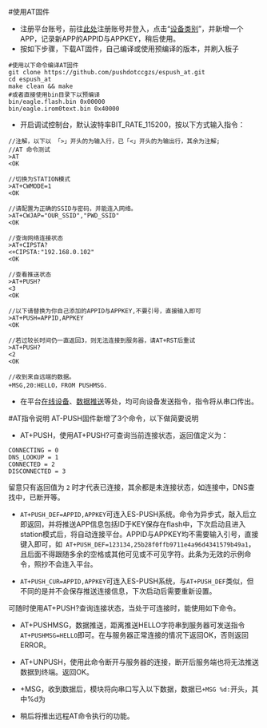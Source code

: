 #使用AT固件
- 注册平台账号，前往[此处](http://211.155.86.145:8000/web/register/)注册账号并登入，点击“[设备类别](http://211.155.86.145:8000/web/apps/)”，并新增一个APP，记录新APP的APPID与APPKEY，稍后使用。
- 按如下步骤，下载AT固件，自己编译或使用预编译的版本，并刷入板子

```
#使用以下命令编译AT固件
git clone https://github.com/pushdotccgzs/espush_at.git
cd espush_at
make clean && make
#或者直接使用bin目录下以预编译
bin/eagle.flash.bin	0x00000
bin/eagle.irom0text.bin	0x40000
```

- 开启调试控制台，默认波特率BIT_RATE_115200，按以下方式输入指令：
```
//注解，以下以 「>」开头的为输入行，已「<」开头的为输出行，其余为注解;
//AT 命令测试
>AT
<OK

//切换为STATION模式
>AT+CWMODE=1
<OK

//请配置为正确的SSID与密码，并能连入网络。
>AT+CWJAP="OUR_SSID","PWD_SSID"
<OK

//查询网络连接状态
>AT+CIPSTA?
<+CIPSTA:"192.168.0.102"
<OK

//查看推送状态
>AT+PUSH?
<3
<OK

//以下请替换为你自己添加的APPID与APPKEY,不要引号，直接输入即可
>AT+PUSH=APPID,APPKEY
<OK

//若过较长时间仍一直返回3，则无法连接到服务器，请AT+RST后重试
>AT+PUSH?
<2
<OK

//收到来自远端的数据。
+MSG,20:HELLO，FROM PUSHMSG.
```
- 在平台[在线设备](http://211.155.86.145:8000/web/devices/)、[数据推送](http://211.155.86.145:8000/web/pushmsg/)等处，均可向设备发送指令，指令将从串口传出。

#AT指令说明
AT-PUSH固件新增了3个命令，以下做简要说明
- AT+PUSH，使用AT+PUSH?可查询当前连接状态，返回值定义为：
```
CONNECTING = 0
DNS_LOOKUP = 1
CONNECTED = 2
DISCONNECTED = 3
```
留意只有返回值为 `2` 时才代表已连接，其余都是未连接状态，如连接中，DNS查找中，已断开等。

- `AT+PUSH_DEF=APPID,APPKEY`可连入ES-PUSH系统。命令为异步式，敲入后立即返回，并将推送APP信息包括ID于KEY保存在flash中，下次启动且进入station模式后，将自动连接平台。APPID与APPKEY均不需要输入引号，直接键入即可，如` AT+PUSH_DEF=123134,25b28f0ffb9711e4a96d4341579b49a1`，且后面不得跟随多余的空格或其他可见或不可见字符。此条为无效的示例命令，照抄不会连入平台。

- `AT+PUSH_CUR=APPID,APPKEY`可连入ES-PUSH系统，与`AT+PUSH_DEF`类似，但不同的是并不会保存推送连接信息，下次启动后需要重新设置。

可随时使用AT+PUSH?查询连接状态，当处于可连接时，能使用如下命令。
- AT+PUSHMSG，数据推送，距离推送HELLO字符串到服务器可发送指令`AT+PUSHMSG=HELLO`即可。在与服务器正常连接的情况下返回OK，否则返回ERROR。

- AT+UNPUSH，使用此命令断开与服务器的连接，断开后服务端也将无法推送数据到终端。返回OK。
- +MSG，收到数据后，模块将向串口写入以下数据，数据已`+MSG %d:`开头，其中%d为
- 稍后将推出远程AT命令执行的功能。


